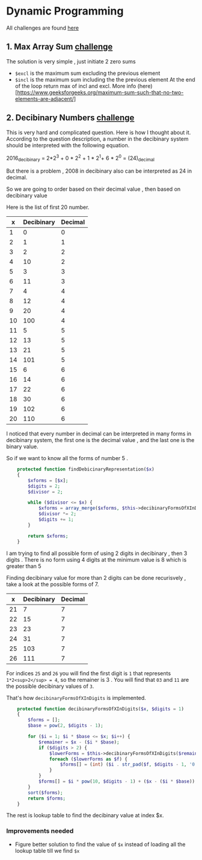 # Dynamic Programming

All challenges are found [here](https://www.hackerrank.com/interview/interview-preparation-kit/dynamic-programming/challenges)

## 1. Max Array Sum [challenge](https://www.hackerrank.com/challenges/max-array-sum/problem)

The solution is very simple , just initiate 2 zero sums 
- `$excl` is the maximum sum excluding the previous element 
- `$incl` is the maximum sum including the the previous element
At the end of the loop return max of incl and excl.
More info (here)[https://www.geeksforgeeks.org/maximum-sum-such-that-no-two-elements-are-adjacent/]

## 2. Decibinary Numbers [challenge](https://www.hackerrank.com/challenges/decibinary-numbers/problem)

This is very hard and complicated question. Here is how I thought about it.
According to the question description, a number in the decibinary system should be interpreted with the following equation.

2016<sub>decibinary</sub> = 2*2<sup>3</sup> + 0 * 2<sup>2</sup> + 1 * 2<sup>1</sup>+ 6 * 2<sup>0</sup> = (24)<sub>decimal</sub>

But there is a problem , 2008 in decibinary also can be interpreted as 24 in decimal.

So we are going to order based on their decimal value , then based on decibinary value

Here is the list of first 20 number.

x | Decibinary  | Decimal 
--|-------------|---------
1 |     0       | 0
2 |     1       | 1
3 |     2       | 2
4 |     10      | 2
5 |     3       | 3 
6 |     11      | 3 
7 |     4       | 4
8 |     12      | 4 
9 |     20      | 4
10|     100     | 4
11|     5       | 5 
12|     13      | 5
13|     21      | 5 
14|     101     | 5
15|     6       | 6
16|     14      | 6 
17|     22      | 6
18|     30      | 6
19|     102     | 6
20|     110     | 6

I noticed that every number in decimal can be interpreted in many forms in decibinary system, the first one is the decimal value , and the last one is the binary value.

So if we want to know all the forms of number 5 .
```php
    protected function findDebicinaryRepresentation($x)
    {
        $xforms = [$x];
        $digits = 2;
        $divisor = 2;

        while ($divisor <= $x) {
            $xforms = array_merge($xforms, $this->decibinaryFormsOfXInDigits($x, $digits));
            $divisor *= 2;
            $digits += 1;
        }

        return $xforms;
    }
```
I am trying to find all possible form of using 2 digits in decibinary , then 3 digits .
There is no form using 4 digits at the minimum value is 8 which is greater than 5

Finding decibinary value for more than 2 digits can be done recurisvely , take a look at the possible forms of 7.

x | Decibinary  | Decimal 
--|-------------|---------
21|     7       |   7
22|     15      |   7
23|     23      |   7
24|     31      |   7
25|     103     |   7
26|     111     |   7

For indices `25` and `26` you will find the first digit is `1` that represents `1*2<sup>2</sup> = 4`, so the remainer is 3 . You will find that `03` and `11` are the possible decibinary values of `3`.

That's how `decibinaryFormsOfXInDigits` is implemented.

```php
    protected function decibinaryFormsOfXInDigits($x, $digits = 1)
    {
        $forms = [];
        $base = pow(2, $digits - 1);

        for ($i = 1; $i * $base <= $x; $i++) {
            $remainer = $x - ($i * $base);
            if ($digits > 2) {
                $lowerForms = $this->decibinaryFormsOfXInDigits($remainer, $digits - 1);
                foreach ($lowerForms as $f) {
                    $forms[] = (int) ($i . str_pad($f, $digits - 1, '0', STR_PAD_LEFT));
                }
            }
            $forms[] = $i * pow(10, $digits - 1) + ($x - ($i * $base));
        }
        sort($forms);
        return $forms;
    }
```

The rest is lookup table to find the decibinary value at index $x.

### Improvements needed 
- Figure better solution to find the value of `$x` instead of loading all the lookup table till we find `$x`
